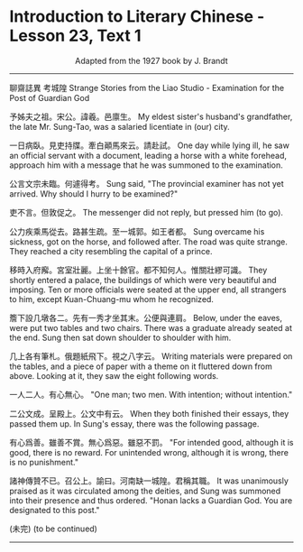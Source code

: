# Introduction to Literary Chinese - Lesson 23, Text 1

<center>Adapted from the 1927 book by J. Brandt</center>

<!--
聊齋誌異 考城隍
予姊夫之祖宋公諱羲邑廪生一日病臥見吏持
牒牽日顚馬來云請赴試公言文宗未臨何遽得
考吏不言但敦促之公力疾乘馬從去路甚生疏
至一城郭如王者都移時入府廨宮室壯麗上坐
十餘官都不知何人惟關壯繆可識簷下設几墩
各二先有一秀才坐其末公便與連肩几上各有
筆札俄題紙飛下視之八字云一人二人有心無
心二公文成呈殿上公文中有云有心爲善雖善
不賞無心爲惡雖惡不罰諸神傳贊不已召公上
諭日河南缺一城隍君稱其職(未完) -->

<!-- 予姊夫之祖。宋公。諱羲。邑廪生。一日病臥。見吏持
牒。牽日顚馬來云。請赴試。公言文宗未臨。何遽得
考。吏不言。但敦促之。公力疾乘馬從去。路甚生疏。
至一城郭。如王者都。移時入府廨。宮室壯麗。上坐
十餘官。都不知何人。惟關壯繆可識。簷下設几墩
各二。先有一秀才坐其末。公便與連肩。几上各有
筆札。俄題紙飛下。視之八字云。一人二人。有心無
心。二公文成。呈殿上。公文中有云。有心爲善。雖善
不賞。無心爲惡。雖惡不罰。諸神傳贊不已。召公上。
諭曰。河南缺一城隍。君稱其職。(未完) -->

<!-- Examination for the Post of Guardian God.
My eldest sister's husband's grandfather, the late Mr. Sung-
Tao, was a salaried licentiate in (our) city (呂). One day while
lying ill, he saw an official servant with a document, leading a
horse with a white forehead, approach him with a message that
he was summoned to the examination. Sung said, "The pro-
vincial examiner has not yet arrived (F). Why should I hurry
to be examined?" The messenger did not reply, but pressed
him (to go).
Sung overcame his sickness (力疾), got on the
horse and followed after. The road was quite strange. They
reached a city resembling the capital of a prince. They shortly
entered a palace the buildings of which were very beautiful
and imposing. Ten or more officials were seated at the
upper end(), all strangers to him, except Kuan-Chuang-mu
whom he recognized. Below, under the eaves, were put two
tables and two chairs. There was a graduate already seated at
the end. Sung then (1) sat down shoulder to shoulder with
him. Writing materials were prepared on the tables, and a piece
of paper with a theme on it fluttered down (from above). Look-
ing at it, they saw the eight following words, "One man; two
men. With intention; without intention". When they both
finished their essays (★), they passed them up. In Sung's
essay there was the following passage, "For intended good,
although it is good, there is no reward. For unintended wrong,
although it is wrong, there is no punishment." It was unani- mously praised as it was circulated (1) among the deities, and Sung was summoned into their presence and thus ordered ( B). "Honan lacks a Guardian God. You are designated to this post."
(to be continued)-->

---

聊齋誌異 考城隍
Strange Stories from the Liao Studio - Examination for the Post of Guardian God

予姊夫之祖。宋公。諱羲。邑廪生。
My eldest sister's husband's grandfather, the late Mr. Sung-Tao, was a salaried licentiate in (our) city.

一日病臥。見吏持牒。牽白顚馬來云。請赴試。
One day while lying ill, he saw an official servant with a document, leading a horse with a white forehead, approach him with a message that he was summoned to the examination.

公言文宗未臨。何遽得考。
Sung said, "The provincial examiner has not yet arrived. Why should I hurry to be examined?"

吏不言。但敦促之。
The messenger did not reply, but pressed him (to go).

公力疾乘馬從去。路甚生疏。至一城郭。如王者都。
Sung overcame his sickness, got on the horse, and followed after. The road was quite strange. They reached a city resembling the capital of a prince.

移時入府廨。宮室壯麗。上坐十餘官。都不知何人。惟關壯繆可識。
They shortly entered a palace, the buildings of which were very beautiful and imposing. Ten or more officials were seated at the upper end, all strangers to him, except Kuan-Chuang-mu whom he recognized.

簷下設几墩各二。先有一秀才坐其末。公便與連肩。
Below, under the eaves, were put two tables and two chairs. There was a graduate already seated at the end. Sung then sat down shoulder to shoulder with him.

几上各有筆札。俄題紙飛下。視之八字云。
Writing materials were prepared on the tables, and a piece of paper with a theme on it fluttered down from above. Looking at it, they saw the eight following words.

一人二人。有心無心。
"One man; two men. With intention; without intention."

二公文成。呈殿上。公文中有云。
When they both finished their essays, they passed them up. In Sung's essay, there was the following passage.

有心爲善。雖善不賞。無心爲惡。雖惡不罰。
"For intended good, although it is good, there is no reward. For unintended wrong, although it is wrong, there is no punishment."

諸神傳贊不已。召公上。諭曰。河南缺一城隍。君稱其職。
It was unanimously praised as it was circulated among the deities, and Sung was summoned into their presence and thus ordered. "Honan lacks a Guardian God. You are designated to this post."

(未完)
(to be continued)

---
